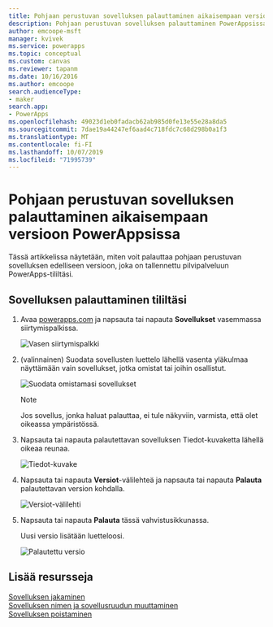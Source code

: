 ```yaml
---
title: Pohjaan perustuvan sovelluksen palauttaminen aikaisempaan versioon | Microsoft Docs
description: Pohjaan perustuvan sovelluksen palauttaminen PowerAppsissa
author: emcoope-msft
manager: kvivek
ms.service: powerapps
ms.topic: conceptual
ms.custom: canvas
ms.reviewer: tapanm
ms.date: 10/16/2016
ms.author: emcoope
search.audienceType:
- maker
search.app:
- PowerApps
ms.openlocfilehash: 49023d1eb0fadacb62ab985d0fe13e55e28a8da5
ms.sourcegitcommit: 7dae19a44247ef6aad4c718fdc7c68d298b0a1f3
ms.translationtype: MT
ms.contentlocale: fi-FI
ms.lasthandoff: 10/07/2019
ms.locfileid: "71995739"
---
```

# <a name="restore-a-canvas-app-to-a-previous-version-in-powerapps"></a>Pohjaan perustuvan sovelluksen palauttaminen aikaisempaan versioon PowerAppsissa
Tässä artikkelissa näytetään, miten voit palauttaa pohjaan perustuvan sovelluksen edelliseen versioon, joka on tallennettu pilvipalveluun PowerApps-tililtäsi.

## <a name="restore-an-app-from-your-account"></a>Sovelluksen palauttaminen tililtäsi
1. Avaa [powerapps.com](https://web.powerapps.com?utm_source=padocs&utm_medium=linkinadoc&utm_campaign=referralsfromdoc) ja napsauta tai napauta **Sovellukset** vasemmassa siirtymispalkissa.

    ![Vasen siirtymispalkki](./media/restore-an-app/file-apps.png)

2. (valinnainen) Suodata sovellusten luettelo lähellä vasenta yläkulmaa näyttämään vain sovellukset, jotka omistat tai joihin osallistut.

    ![Suodata omistamasi sovellukset](./media/restore-an-app/filter-list.png)

    > [!NOTE]
   > Jos sovellus, jonka haluat palauttaa, ei tule näkyviin, varmista, että olet oikeassa ympäristössä.

3. Napsauta tai napauta palautettavan sovelluksen Tiedot-kuvaketta lähellä oikeaa reunaa.

    ![Tiedot-kuvake](./media/restore-an-app/app-options.png)

4. Napsauta tai napauta **Versiot**-välilehteä ja napsauta tai napauta **Palauta** palautettavan version kohdalla.

    ![Versiot-välilehti](./media/restore-an-app/restore-button-2.png)

5. Napsauta tai napauta **Palauta** tässä vahvistusikkunassa.  

    Uusi versio lisätään luetteloosi.

    ![Palautettu versio](./media/restore-an-app/versions-added-2.png)

## <a name="more-resources"></a>Lisää resursseja
[Sovelluksen jakaminen](share-app.md)  
[Sovelluksen nimen ja sovellusruudun muuttaminen](set-name-tile.md)  
[Sovelluksen poistaminen](delete-app.md)
